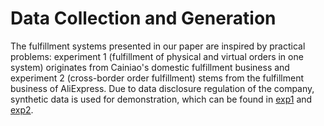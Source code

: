 # Data Collection and Generation

The fulfillment systems presented in our paper are inspired by practical problems: experiment 1 (fulfillment of physical and virtual orders in one system) originates from Cainiao's domestic fulfillment business and experiment 2 (cross-border order fulfillment) stems from the fulfillment business of AliExpress.
Due to data disclosure regulation of the company, synthetic data is used for demonstration, which can be found in [exp1](env/define_exp1_env.py) and [exp2](env/define_exp2_env.py).
